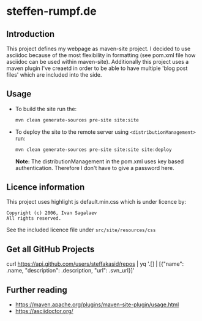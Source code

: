# steffen-rumpf.de

## Introduction

This project defines my webpage as maven-site project. I decided to use asciidoc because of the most flexibility in formatting (see pom.xml file how asciidoc can be used within maven-site).  Additionally this project uses a maven plugin I've creaetd in order to be able to have multiple 'blog post files' which are included into the side.

## Usage

- To build the site run the:

    ```sh
    mvn clean generate-sources pre-site site:site
    ```

- To deploy the site to the remote server using `<distributionManagement>` run:

    ```sh
    mvn clean generate-sources pre-site site:site site:deploy
    ```
    **Note:** The distributionManagement in the pom.xml uses key based authentication. Therefore I don't have to give a password here.

## Licence information

This project uses highlight js default.min.css which is under licence by:

```text
Copyright (c) 2006, Ivan Sagalaev
All rights reserved.
```

See the included licence file under `src/site/resources/css`

## Get all GitHub Projects

curl https://api.github.com/users/steffakasid/repos | yq '.[] | [{"name": .name, "description": .description, "url": .svn_url}]'

## Further reading

- https://maven.apache.org/plugins/maven-site-plugin/usage.html
- https://asciidoctor.org/